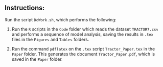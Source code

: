 
## Instructions:

Run the script ```DoWork.sh```, which performs the following:

1. Run the ```R``` scripts in the  ```Code``` folder
which reads the dataset ```TRACTOR7.csv```
and performs a sequence of model analysis,
saving the results in ```.tex``` files in the 
```Figures``` and ```Tables``` folders.

1. Run the command ```pdflatex```
on the ```.tex``` script ```Tractor_Paper.tex```
in the ```Paper``` folder.
This generates the document ```Tractor_Paper.pdf```,
which is saved in the ```Paper``` folder.

